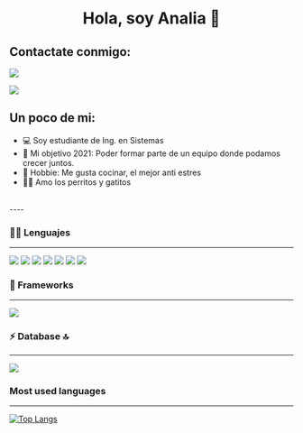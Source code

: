 <!DOCTYPE html>
<html>

<head>
    
   
 </head>
<body>
 <h1 align="center"> Hola, soy Analia 🙋 </h1>



    
<p align="center">

## Contactate conmigo: 
 
 <a href="mailto:analiacisneros@gmail.com" ><img aling="center" src="https://img.shields.io/badge/Gmail-D14836?style=for-the-badge&logo=gmail&logoColor=white"></a>
    
<a href="https://www.linkedin.com/in/analiacisneros/"><img align="center" src="https://img.shields.io/badge/LinkedIn-0077B5?style=for-the-badge&logo=linkedin&logoColor=white"></a> 
    

</p>


## Un poco de mi:

- 💻 Soy estudiante de Ing. en Sistemas 
- 🌸 Mi objetivo 2021: Poder formar parte de un equipo donde podamos crecer juntos.
- 🍰 Hobbie: Me gusta cocinar, el mejor anti estres
- 🐶😸 Amo los perritos y gatitos 
<br>
----
<br>
      
 <h3>👩‍💻 Lenguajes </h3>
<hr />
        
 <img src="https://img.shields.io/badge/Java-ED8B00?style=for-the-badge&logo=java&logoColor=white" /> <img src="https://img.shields.io/badge/Python-FFD43B?style=for-the-badge&logo=python&logoColor=darkgreen" /> <img src="https://img.shields.io/badge/JavaScript-323330?style=for-the-badge&logo=javascript&logoColor=F7DF1E" /> <img src="https://img.shields.io/badge/CSS3-1572B6?style=for-the-badge&logo=css3&logoColor=white" /> <img src="https://img.shields.io/badge/PHP-7B66D7?style=for-the-badge&logo=php&logoColor=white"/> <img src="https://img.shields.io/badge/C++-4263A7?style=for-the-badge&logo=c++&logoColor=white"/>  <img src="https://img.shields.io/badge/HTML5-E34F26?style=for-the-badge&logo=html5&logoColor=white" />
    
 <h3>🚀 Frameworks </h3>
<hr />
    
   
<img src="https://img.shields.io/badge/Bootstrap-563D7C?style=for-the-badge&logo=bootstrap&logoColor=white"/>   
    
    
    
<h3> ⚡ Database 🔝 </h3>
<hr />
    
    
 <img src="https://img.shields.io/badge/MySQL-00000F?style=for-the-badge&logo=mysql&logoColor=white" />   
    
   
    
 
   <h3 align="rigth">Most used languages</h3> 
  <hr/>
 
    
 [![Top Langs](https://github-readme-stats-ten-blush.vercel.app/api/top-langs/?username=analiacisneros&langs_count=9&theme=dracula)](https://github-readme-stats-ten-blush.vercel.app)
  

      
 
  </html>
